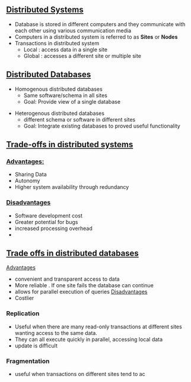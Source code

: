 ## <u> Distributed Systems</u>
- Database is stored in different computers and they communicate with each other using various communication media
-  Computers in a distributed system is referred to as **Sites** or **Nodes**
- Transactions in distributed system
	- Local : access data in a single site
	- Global : accesses a different site or multiple site 

## <u>Distributed Databases</u>
- Homogenous distributed databases
	- Same software/schema in all sites
	- Goal: Provide view of a single database
* Heterogenous distributed databases
	*  different schema or software in different sites
	* Goal: Integrate existing databases to proved useful functionality 


## <u>Trade-offs in distributed systems</u>
### <u>Advantages:</u>
- Sharing Data
- Autonomy 
- Higher system availability through redundancy
### <u>Disadvantages</u>
- Software development cost
- Greater potential for bugs
- increased processing overhead
- 
 
## <u>Trade offs in distributed databases</u>
<u>Advantages</u>
- convenient and transparent access to data
- More reliable . If one site fails the database can continue
- allows for parallel execution of queries
<u>Disadvantages</u>
- Costlier

### Replication
- Useful when there are many read-only transactions at different sites wanting access to the same data.
- They can all execute quickly in parallel, accessing local data
- update is difficult
### Fragmentation 
- useful when transactions on different sites tend to ac